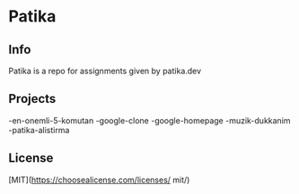 # Patika
## Info
Patika is a repo for assignments given by patika.dev
## Projects
-en-onemli-5-komutan
-google-clone
-google-homepage
-muzik-dukkanim
-patika-alistirma

## License
[MIT](https://choosealicense.com/licenses/ mit/)
 

